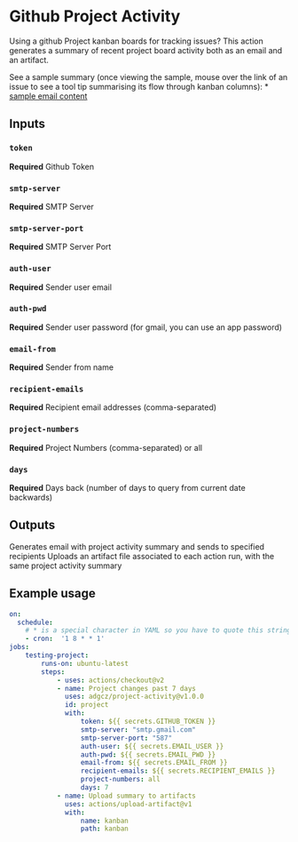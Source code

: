 # Github Project Activity

Using a github Project kanban boards for tracking issues? 
This action generates a summary of recent project board activity both as an email and an artifact. 

See a sample summary (once viewing the sample, mouse over the link of an issue to see a tool tip summarising its flow through kanban columns):
    * <a href="http://htmlpreview.github.com/?https://github.com/adgcz/project-activity/blob/main/sample.html">sample email content</a>

## Inputs

### `token`

**Required** Github Token

### `smtp-server`

**Required** SMTP Server

### `smtp-server-port`

**Required** SMTP Server Port

### `auth-user`

**Required** Sender user email

### `auth-pwd`

**Required** Sender user password (for gmail, you can use an app password)

### `email-from`

**Required** Sender from name

### `recipient-emails`

**Required** Recipient email addresses (comma-separated)

### `project-numbers`

**Required** Project Numbers (comma-separated) or all

### `days`

**Required** Days back (number of days to query from current date backwards)

## Outputs

Generates email with project activity summary and sends to specified recipients
Uploads an artifact file associated to each action run, with the same project activity summary

## Example usage

```yaml
on:
  schedule:
    # * is a special character in YAML so you have to quote this string
    - cron:  '1 8 * * 1'
jobs:
    testing-project:
        runs-on: ubuntu-latest
        steps:
            - uses: actions/checkout@v2
            - name: Project changes past 7 days
              uses: adgcz/project-activity@v1.0.0
              id: project
              with:
                  token: ${{ secrets.GITHUB_TOKEN }}
                  smtp-server: "smtp.gmail.com"
                  smtp-server-port: "587"
                  auth-user: ${{ secrets.EMAIL_USER }}
                  auth-pwd: ${{ secrets.EMAIL_PWD }}
                  email-from: ${{ secrets.EMAIL_FROM }}
                  recipient-emails: ${{ secrets.RECIPIENT_EMAILS }}
                  project-numbers: all
                  days: 7
            - name: Upload summary to artifacts
              uses: actions/upload-artifact@v1
              with:
                  name: kanban
                  path: kanban
```